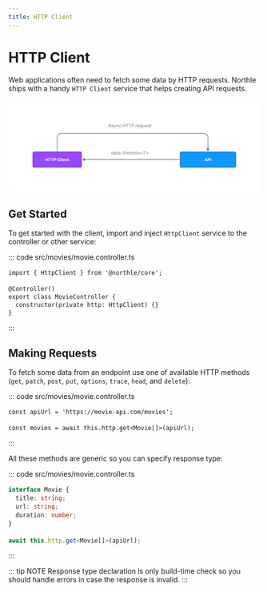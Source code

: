 ```yaml
---
title: HTTP Client
---
```


# HTTP Client

Web applications often need to fetch some data by HTTP requests. Northle ships with a handy `HTTP Client` service that helps creating API requests.

![HTTP Client Scheme](./assets/http-client.png)

## Get Started

To get started with the client, import and inject `HttpClient` service to the controller or other service:

::: code src/movies/movie.controller.ts
```ts{1,5}
import { HttpClient } from '@northle/core';

@Controller()
export class MovieController {
  constructor(private http: HttpClient) {}
}
```
:::

## Making Requests

To fetch some data from an endpoint use one of available HTTP methods (`get`, `patch`, `post`, `put`, `options`, `trace`, `head`, and `delete`):

::: code src/movies/movie.controller.ts
```ts{3}
const apiUrl = 'https://movie-api.com/movies';

const movies = await this.http.get<Movie[]>(apiUrl);
```
:::

All these methods are generic so you can specify response type:

::: code src/movies/movie.controller.ts
```ts
interface Movie {
  title: string;
  url: string;
  duration: number;
}

await this.http.get<Movie[]>(apiUrl);
```
:::

::: tip NOTE
Response type declaration is only build-time check so you should handle errors in case the response is invalid.
:::
